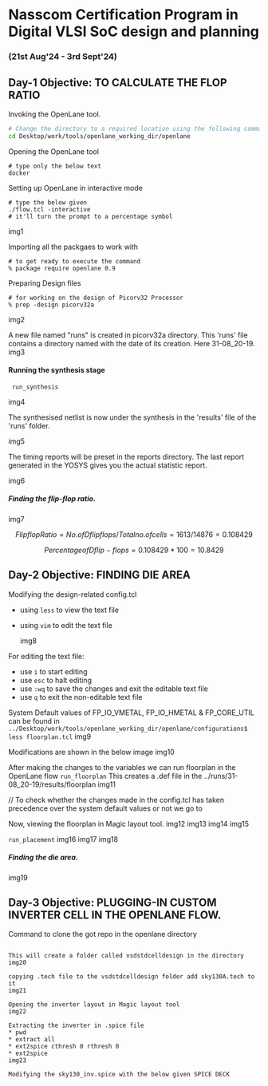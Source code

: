 # Nasscom Certification Program in Digital VLSI SoC design and planning 
### (21st Aug'24 - 3rd Sept'24)

## Day-1 Objective: TO CALCULATE THE FLOP RATIO

Invoking the OpenLane tool.
```bash
# Change the directory to a required location using the following command in the terminal.
cd Desktop/work/tools/openlane_working_dir/openlane
```

Opening the OpenLane tool
```
# type only the below text
docker
```
Setting up OpenLane in interactive mode
```
# type the below given
./flow.tcl -interactive
# it'll turn the prompt to a percentage symbol
```
img1



Importing all the packgaes to work with
```
# to get ready to execute the command
% package require openlane 0.9
```
Preparing Design files
```
# for working on the design of Picorv32 Processor
% prep -design picorv32a
```
img2

A new file named "runs" is created in picorv32a directory. 
This 'runs' file contains a directory named with the date of its creation. Here 31-08_20-19. 
img3



#### Running the synthesis stage

``` run_synthesis```

img4


The synthesised netlist is now under the synthesis in the 'results' file of the 'runs' folder.

img5

The timing reports will be preset in the reports directory.
The last report generated in the YOSYS gives you the actual statistic report.

img6

##### Finding the flip-flop ratio. 

img7

```math
Flip  flop  Ratio = {No. of D  flip  flops}/{Total  no.  of  cells} = {1613}/{14876} = 0.108429
```
```math
Percentage of D flip-flops = 0.108429 * 100 = 10.8429%
```

## Day-2 Objective: FINDING DIE AREA

Modifying the design-related config.tcl 

* using ``` less ``` to view the text file
* using ``` vim ``` to edit the text file

  img8

 For editing the text file:
 * use ``` i ``` to start editing
 * use ``` esc ``` to halt editing
 * use ``` :wq ``` to save the changes and exit the editable text file
 * use ``` q ``` to exit the non-editable text file

System Default values of FP_IO_VMETAL, FP_IO_HMETAL & FP_CORE_UTIL can be found in 
``` ../Desktop/work/tools/openlane_working_dir/openlane/configurations$ less floorplan.tcl ```
img9

Modifications are shown in the below image
img10

After making the changes to the variables we can run floorplan in the OpenLane flow
``` run_floorplan ```
This creates a .def file in the ../runs/31-08_20-19/results/floorplan 
img11

// To check whether the changes made in the config.tcl has taken precedence over the system default values or not we go to 



Now, viewing the floorplan in Magic layout tool.
img12
img13
img14
img15


``` run_placement ```
img16
img17
img18

##### Finding the die area.

img19




## Day-3 Objective: PLUGGING-IN CUSTOM INVERTER CELL IN THE OPENLANE FLOW.

Command to clone the got repo in the openlane directory
``` got clone

This will create a folder called vsdstdcelldesign in the directory
img20

copying .tech file to the vsdstdcelldesign folder add sky130A.tech to it
img21

Opening the inverter layout in Magic layout tool
img22

Extracting the inverter in .spice file
* pwd
* extract all
* ext2spice cthresh 0 rthresh 0
* ext2spice
img23

Modifying the sky130_inv.spice with the below given SPICE DECK
``` 
